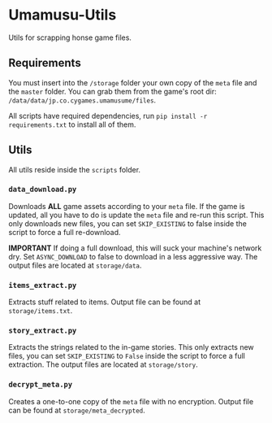 # Umamusu-Utils

Utils for scrapping honse game files.

## Requirements

You must insert into the `/storage` folder your own copy of the `meta` file and the `master` folder.
You can grab them from the game's root dir: `/data/data/jp.co.cygames.umamusume/files`.

All scripts have required dependencies, run `pip install -r requirements.txt` to install all of them.

## Utils

All utils reside inside the `scripts` folder.

### `data_download.py`

Downloads **ALL** game assets according to your `meta` file.
If the game is updated, all you have to do is update the `meta` file and re-run this script.
This only downloads new files, you can set `SKIP_EXISTING` to false inside the script to force a full re-download.

**IMPORTANT** If doing a full download, this will suck your machine's network dry.
Set `ASYNC_DOWNLOAD` to false to download in a less aggressive way.
The output files are located at `storage/data`.

### `items_extract.py`

Extracts stuff related to items. Output file can be found at `storage/items.txt`.

### `story_extract.py`

Extracts the strings related to the in-game stories.
This only extracts new files, you can set `SKIP_EXISTING` to `False` inside the script to force a full extraction.
The output files are located at `storage/story`.

### `decrypt_meta.py`

Creates a one-to-one copy of the `meta` file with no encryption. Output file can be found at `storage/meta_decrypted`.
